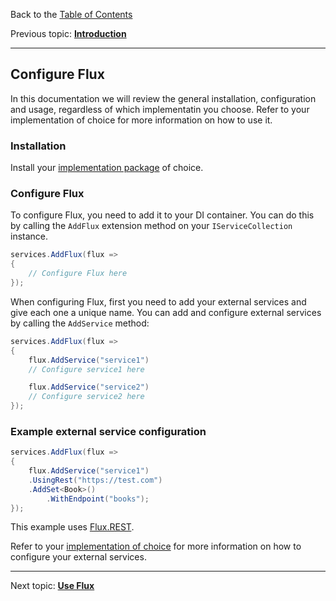Back to the [Table of Contents](README.md)

Previous topic:
[**Introduction**](01.introduction.md)

---

## Configure Flux

In this documentation we will review the general installation, configuration and usage, regardless of which implementatin you choose. Refer to your implementation of choice for more information on how to use it.

### Installation

Install your [implementation package](04.implementations.md) of choice.

### Configure Flux

To configure Flux, you need to add it to your DI container. You can do this by calling the `AddFlux` extension method on your `IServiceCollection` instance.

```csharp
services.AddFlux(flux =>
{
    // Configure Flux here
});
```

When configuring Flux, first you need to add your external services and give each one a unique name. You can add and configure external services by calling the `AddService` method:

```csharp
services.AddFlux(flux =>
{
    flux.AddService("service1")
    // Configure service1 here

    flux.AddService("service2")
    // Configure service2 here
});
```

### Example external service configuration

```csharp
services.AddFlux(flux =>
{
    flux.AddService("service1")
    .UsingRest("https://test.com")
    .AddSet<Book>()
        .WithEndpoint("books");
});
```

This example uses [Flux.REST](../rest/01.introduction.md).

Refer to your [implementation of choice](04.implementations.md) for more information on how to configure your external services.

---

Next topic:
[**Use Flux**](03.use.md)